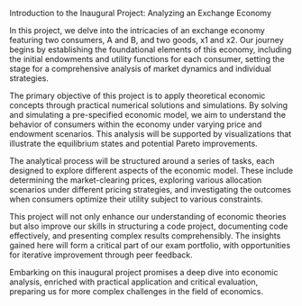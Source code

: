 Introduction to the Inaugural Project: Analyzing an Exchange Economy

In this project, we delve into the intricacies of an exchange economy featuring two consumers, A and B, and two goods, x1 and x2. Our journey begins by establishing the foundational elements of this economy, including the initial endowments and utility functions for each consumer, setting the stage for a comprehensive analysis of market dynamics and individual strategies.

The primary objective of this project is to apply theoretical economic concepts through practical numerical solutions and simulations. By solving and simulating a pre-specified economic model, we aim to understand the behavior of consumers within the economy under varying price and endowment scenarios. This analysis will be supported by visualizations that illustrate the equilibrium states and potential Pareto improvements.

The analytical process will be structured around a series of tasks, each designed to explore different aspects of the economic model. These include determining the market-clearing prices, exploring various allocation scenarios under different pricing strategies, and investigating the outcomes when consumers optimize their utility subject to various constraints.

This project will not only enhance our understanding of economic theories but also improve our skills in structuring a code project, documenting code effectively, and presenting complex results comprehensibly. The insights gained here will form a critical part of our exam portfolio, with opportunities for iterative improvement through peer feedback.

Embarking on this inaugural project promises a deep dive into economic analysis, enriched with practical application and critical evaluation, preparing us for more complex challenges in the field of economics.